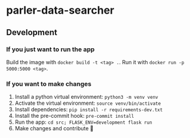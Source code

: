 # parler-data-searcher

## Development

### If you just want to run the app

Build the image with `docker build -t <tag> .`. Run it with `docker run -p 5000:5000 <tag>`.

### If you want to make changes

1. Install a python virtual environment: `python3 -m venv venv`
2. Activate the virtual environment: `source venv/bin/activate`
3. Install dependencies: `pip install -r requirements-dev.txt`
4. Install the pre-commit hook: `pre-commit install`
5. Run the app: `cd src; FLASK_ENV=development flask run`
6. Make changes and contribute 🙌

